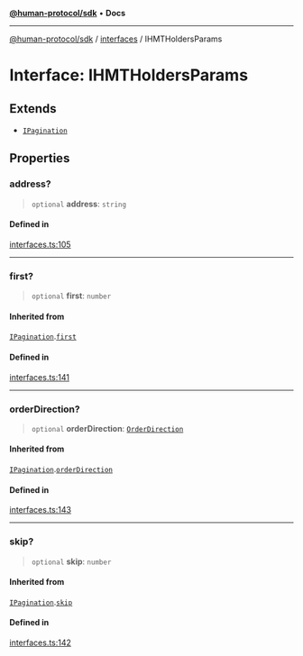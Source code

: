[**@human-protocol/sdk**](../../README.md) • **Docs**

***

[@human-protocol/sdk](../../modules.md) / [interfaces](../README.md) / IHMTHoldersParams

# Interface: IHMTHoldersParams

## Extends

- [`IPagination`](IPagination.md)

## Properties

### address?

> `optional` **address**: `string`

#### Defined in

[interfaces.ts:105](https://github.com/humanprotocol/human-protocol/blob/249f60968b0f092853c458545691a3700de501e6/packages/sdk/typescript/human-protocol-sdk/src/interfaces.ts#L105)

***

### first?

> `optional` **first**: `number`

#### Inherited from

[`IPagination`](IPagination.md).[`first`](IPagination.md#first)

#### Defined in

[interfaces.ts:141](https://github.com/humanprotocol/human-protocol/blob/249f60968b0f092853c458545691a3700de501e6/packages/sdk/typescript/human-protocol-sdk/src/interfaces.ts#L141)

***

### orderDirection?

> `optional` **orderDirection**: [`OrderDirection`](../../enums/enumerations/OrderDirection.md)

#### Inherited from

[`IPagination`](IPagination.md).[`orderDirection`](IPagination.md#orderdirection)

#### Defined in

[interfaces.ts:143](https://github.com/humanprotocol/human-protocol/blob/249f60968b0f092853c458545691a3700de501e6/packages/sdk/typescript/human-protocol-sdk/src/interfaces.ts#L143)

***

### skip?

> `optional` **skip**: `number`

#### Inherited from

[`IPagination`](IPagination.md).[`skip`](IPagination.md#skip)

#### Defined in

[interfaces.ts:142](https://github.com/humanprotocol/human-protocol/blob/249f60968b0f092853c458545691a3700de501e6/packages/sdk/typescript/human-protocol-sdk/src/interfaces.ts#L142)
